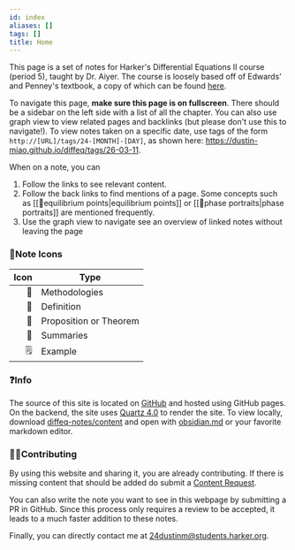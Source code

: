 ```yaml
---
id: index
aliases: []
tags: []
title: Home
---
```


This page is a set of notes for Harker's Differential Equations II course (period 5), taught by Dr. Aiyer. The course is loosely based off of Edwards' and Penney's textbook, a copy of which can be found [here](https://github.com/dustin-miao/diffeq/tree/main/resources/Edwards_Penney-Elementary_Differential_Equations.pdf).

To navigate this page, **make sure this page is on fullscreen**. There should be a sidebar on the left side with a list of all the chapter. You can also use graph view to view related pages and backlinks (but please don't use this to navigate!). To view notes taken on a specific date, use tags of the form `http://[URL]/tags/24-[MONTH]-[DAY]`, as shown here: https://dustin-miao.github.io/diffeq/tags/26-03-11.

When on a note, you can
1. Follow the links to see relevant content.
2. Follow the back links to find mentions of a page. Some concepts such as [[📘equilibrium points|equilibrium points]] or [[📙phase portraits|phase portraits]] are mentioned frequently.
3. Use the graph view to navigate see an overview of linked notes without leaving the page

### 📝Note Icons

| Icon | Type                   |  
|-----:|------------------------|  
|   📕 | Methodologies          |
|   📘 | Definition             |  
|   📗 | Proposition or Theorem |  
|   📙 | Summaries              |  
|   🗒️ | Example                |

### ❓Info

The source of this site is located on [GitHub](https://github.com/dustin-miao/diffeq/tree/main) and hosted using GitHub pages. On the backend, the site uses [Quartz 4.0](https://quartz.jzhao.xyz/) to render the site. To view locally, download [diffeq-notes/content](https://github.com/dustin-miao/diffeq/tree/main/content) and open with [obsidian.md](https://obsidian.md/) or your favorite markdown editor.

### 👩‍🔬Contributing

By using this website and sharing it, you are already contributing. If there is missing content that should be added do submit a [Content Request](https://github.com/dustin-miao/diffeq/issues/new).

You can also write the note you want to see in this webpage by submitting a PR in GitHub. Since this process only requires a review to be accepted, it leads to a much faster addition to these notes.

Finally, you can directly contact me at [24dustinm@students.harker.org](mailto:24dustinm@students.harker.org).
